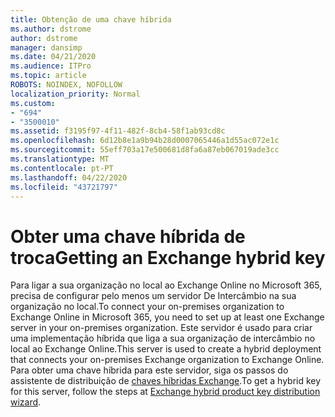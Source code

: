 ```yaml
---
title: Obtenção de uma chave híbrida
ms.author: dstrome
author: dstrome
manager: dansimp
ms.date: 04/21/2020
ms.audience: ITPro
ms.topic: article
ROBOTS: NOINDEX, NOFOLLOW
localization_priority: Normal
ms.custom:
- "694"
- "3500010"
ms.assetid: f3195f97-4f11-482f-8cb4-58f1ab93cd8c
ms.openlocfilehash: 6d12b8e1a9b94b28d0007065446a1d55ac072e1c
ms.sourcegitcommit: 55eff703a17e500681d8fa6a87eb067019ade3cc
ms.translationtype: MT
ms.contentlocale: pt-PT
ms.lasthandoff: 04/22/2020
ms.locfileid: "43721797"
---
```

# <a name="getting-an-exchange-hybrid-key"></a><span data-ttu-id="70638-102">Obter uma chave híbrida de troca</span><span class="sxs-lookup"><span data-stu-id="70638-102">Getting an Exchange hybrid key</span></span>

<span data-ttu-id="70638-103">Para ligar a sua organização no local ao Exchange Online no Microsoft 365, precisa de configurar pelo menos um servidor De Intercâmbio na sua organização no local.</span><span class="sxs-lookup"><span data-stu-id="70638-103">To connect your on-premises organization to Exchange Online in Microsoft 365, you need to set up at least one Exchange server in your on-premises organization.</span></span> <span data-ttu-id="70638-104">Este servidor é usado para criar uma implementação híbrida que liga a sua organização de intercâmbio no local ao Exchange Online.</span><span class="sxs-lookup"><span data-stu-id="70638-104">This server is used to create a hybrid deployment that connects your on-premises Exchange organization to Exchange Online.</span></span> <span data-ttu-id="70638-105">Para obter uma chave híbrida para este servidor, siga os passos do assistente de distribuição de [chaves híbridas Exchange](https://aka.ms/hybridkey).</span><span class="sxs-lookup"><span data-stu-id="70638-105">To get a hybrid key for this server, follow the steps at [Exchange hybrid product key distribution wizard](https://aka.ms/hybridkey).</span></span>
  